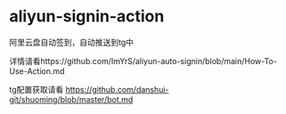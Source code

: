 # aliyun-signin-action
阿里云盘自动签到，自动推送到tg中

详情请看https://github.com/ImYrS/aliyun-auto-signin/blob/main/How-To-Use-Action.md

tg配置获取请看 https://github.com/danshui-git/shuoming/blob/master/bot.md

